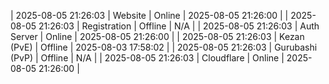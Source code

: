 | 2025-08-05 21:26:03 | Website | Online | 2025-08-05 21:26:00 |
| 2025-08-05 21:26:03 | Registration | Offline | N/A |
| 2025-08-05 21:26:03 | Auth Server | Online | 2025-08-05 21:26:00 |
| 2025-08-05 21:26:03 | Kezan (PvE) | Offline | 2025-08-03 17:58:02 |
| 2025-08-05 21:26:03 | Gurubashi (PvP) | Offline | N/A |
| 2025-08-05 21:26:03 | Cloudflare | Online | 2025-08-05 21:26:00 |

